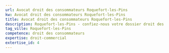 ```yaml
---
url: Avocat droit des consommateurs Roquefort-les-Pins
kw: Avocat droit des consommateurs Roquefort-les-Pins
title: Avocat droit des consommateurs Roquefort-les-Pins
description: Roquefort-les-Pins - confiez-nous votre dossier droit des consommateurs
tag_ville: Roquefort-les-Pins
competence: droit des consommateurs
expertise: droit-commercial
extertise_id: 4
---
```

